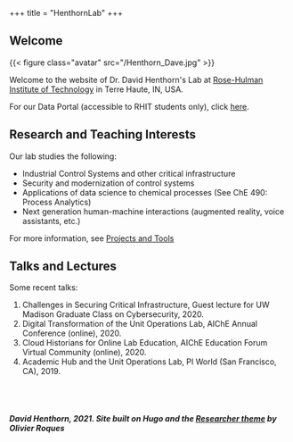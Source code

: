 +++
title = "HenthornLab"
+++

## Welcome

{{< figure class="avatar" src="/Henthorn_Dave.jpg" >}}

Welcome to the website of Dr. David Henthorn's Lab at [Rose-Hulman Institute of Technology](https://rose-hulman.edu) in Terre Haute, IN, USA.

For our Data Portal (accessible to RHIT students only), click [here](https://henthornlab.org:3000).

## Research and Teaching Interests

Our lab studies the following:
* Industrial Control Systems and other critical infrastructure
* Security and modernization of control systems
* Applications of data science to chemical processes (See ChE 490: Process Analytics)
* Next generation human-machine interactions (augmented reality, voice assistants, etc.)

For more information, see [Projects and Tools](/projects)

## Talks and Lectures

Some recent talks:
1. Challenges in Securing Critical Infrastructure, Guest lecture for UW Madison Graduate Class on Cybersecurity, 2020.
2. Digital Transformation of the Unit Operations Lab, AIChE Annual Conference (online), 2020.
3. Cloud Historians for Online Lab Education, AIChE Education Forum Virtual Community (online), 2020.
4. Academic Hub and the Unit Operations Lab, PI World (San Francisco, CA), 2019.

<br><br>

##### David Henthorn, 2021. Site built on Hugo and the [Researcher theme](https://themes.gohugo.io/hugo-researcher/) by Olivier Roques
